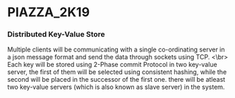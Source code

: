 # PIAZZA_2K19
### Distributed Key-Value Store
Multiple clients will be communicating with a single co-ordinating server in a json message format and send the data through sockets using TCP.
<\br>
Each key will be stored using 2-Phase commit Protocol in two key-value server, the first of them will be selected using consistent hashing, while the second will be placed in the successor of the first one.
there will be atleast two key-value servers (which is also known as slave server) in the system.
